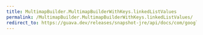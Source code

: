 ```yaml
---
title: MultimapBuilder.MultimapBuilderWithKeys.linkedListValues
permalink: /MultimapBuilder.MultimapBuilderWithKeys.linkedListValues/
redirect_to: https://guava.dev/releases/snapshot-jre/api/docs/com/google/common/collect/MultimapBuilder.MultimapBuilderWithKeys.html#linkedListValues--
---
```

